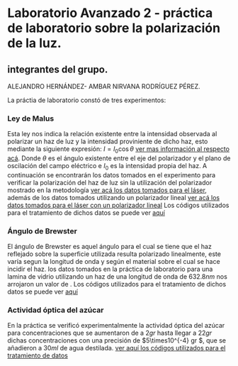 # Laboratorio Avanzado 2 - práctica de laboratorio sobre la polarización de la luz.
## integrantes del grupo.
 ALEJANDRO HERNÁNDEZ- AMBAR NIRVANA RODRÍGUEZ PÉREZ.
 
 La práctia de laboratorio constó de tres experimentos:
 ### Ley de Malus 
 Esta ley nos indica la relación existente entre la intensidad observada al polarizar un haz de luz y la intensidad proviniente de dicho haz, esto mediante la siguiente expresión:
 $I = I_0 \cos{\theta}$ [ver mas información al respecto acá](https://openstax.org/books/f%C3%ADsica-universitaria-volumen-3/pages/1-7-polarizacion#:~:text=Si%20se%20gira%20el%20segundo,no%20deja%20pasar%20la%20luz.&text=donde%20I%200%20I%200,conoce%20como%20ley%20de%20Malus.).
 Donde $\theta$ es el ángulo existente entre el eje del polarizador y el plano de oscilación del campo eléctrico e $I_0$ es la intensidad propia del haz. A continuación se encontrarán los datos tomados en el experimento para verificar la polarización del haz de luz sin la utilización del polarizador mostrado en la metodología [ver acá los datos tomados para el láser](https://github.com/rrANrr/Polarizaci-n-de-la-luz/blob/main/MalusL.txt), además de los datos tomados utilizando un polarizador lineal [ver acá los datos tomados para el láser con un polarizador lineal]()
 Los códigos utilizados para el tratamiento de dichos datos se puede ver [aquí](https://colab.research.google.com/drive/1HqN9olLjR5s8dnvJe1p_hpguQMMyi_-E?usp=sharing)

### Ángulo de Brewster
El ángulo de Brewster es aquel ángulo para el cual se tiene que el haz reflejado sobre la superficie utilizada resulta polarizado linealmente, este varía segun la longitud de onda y según el material sobre el cual se hace incidir el haz. los datos tomados en la práctica de laboratorio para una lamina de vidrio utilizando un haz de una longitud de onda de $632.8 nm$ nos arrojaron un valor de . Los códigos utilizados para el tratamiento de dichos datos se puede ver [aquí]()
### Actividad óptica del azúcar
En la práctica se verificó experimentalmente la actividad óptica del azúcar para concentraciones que se aumentaron de a $2 gr$ hasta llegar a $22 gr$ dichas concentraciones con una precisión de $5\times10^{-4} gr $, que se añadieron a $30 ml$ de agua destilada. [ver aquí los códigos utilizados para el tratamiento de datos](https://colab.research.google.com/drive/12mxdl7v-_ymeahFsoiagI8kpaIhq1p3I?usp=sharing)

